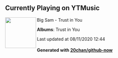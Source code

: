 ## Currently Playing on YTMusic

[<img align="left" width="100" src="https://lh3.googleusercontent.com/VYMHVfstXJBq1zE69KjQMA7TBbOVkk8UTHGzWZK7PjOslUC8OO2ZRwO_au7RlX29TYmXU3I7dxCuS3o">](https://music.youtube.com/channel/UCf0geqeJPwNcxe1i5R-RwWA)

Big Sam - Trust in You

**Albums**: Trust in You

Last updated at 08/11/2020 12:44

#### Generated with [20chan/github-now](https://github.com/20chan/github-now)


<!--
**20chan/20chan** is a ✨ _special_ ✨ repository because its `README.md` (this file) appears on your GitHub profile.

Here are some ideas to get you started:

- 🔭 I’m currently working on ...
- 🌱 I’m currently learning ...
- 👯 I’m looking to collaborate on ...
- 🤔 I’m looking for help with ...
- 💬 Ask me about ...
- 📫 How to reach me: ...
- 😄 Pronouns: ...
- ⚡ Fun fact: ...
-->
